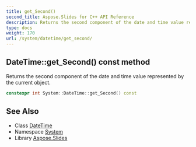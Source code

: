 ```yaml
---
title: get_Second()
second_title: Aspose.Slides for C++ API Reference
description: Returns the second component of the date and time value represented by the current object.
type: docs
weight: 170
url: /system/datetime/get_second/
---
```

## DateTime::get_Second() const method


Returns the second component of the date and time value represented by the current object.

```cpp
constexpr int System::DateTime::get_Second() const
```

## See Also

* Class [DateTime](../)
* Namespace [System](../../)
* Library [Aspose.Slides](../../../)